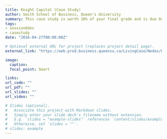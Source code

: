 ```yaml
---
title: Knight Capital (Case Study)
author: Smith School of Business, Queen's University 
summary: This case study is worth 10% of your final grade and is due Oct 16, 2020 at 11:59 PM. Students are expected to deliver a written case study report. This assignment is to be completed individually. The final report must be submitted on D2L.
tags:
- session6dev
- casestudy
date: "2016-04-27T00:00:00Z"

# Optional external URL for project (replaces project detail page).
external_link: "https://web.prod.business.queensu.ca/LivingCase/Nodes/Usage/430744/3ffd542c-0696-45ee-bcda-f7f0274f0948"

image:
  caption: 
  focal_point: Smart

links:
url_code: ""
url_pdf: ""
url_slides: ""
url_video: ""

# Slides (optional).
#   Associate this project with Markdown slides.
#   Simply enter your slide deck's filename without extension.
#   E.g. `slides = "example-slides"` references `content/slides/example-slides.md`.
#   Otherwise, set `slides = ""`.
# slides: example
---
```


